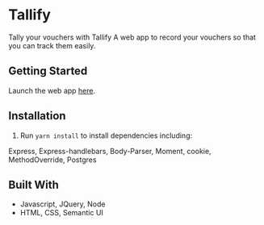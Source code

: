 # Tallify
Tally your vouchers with Tallify
A web app to record your vouchers so that you can track them easily.

## Getting Started
Launch the web app [here](https://intense-refuge-69440.herokuapp.com/).

## Installation

1.  Run `yarn install` to install dependencies including:

Express, Express-handlebars, Body-Parser, Moment, cookie, MethodOverride, Postgres

## Built With

- Javascript, JQuery, Node
- HTML, CSS, Semantic UI


